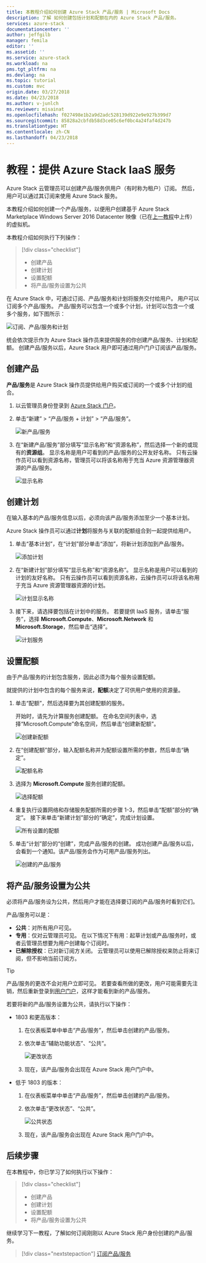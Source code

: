 ```yaml
---
title: 本教程介绍如何创建 Azure Stack 产品/服务 | Microsoft Docs
description: 了解 如何创建包括计划和配额在内的 Azure Stack 产品/服务。
services: azure-stack
documentationcenter: ''
author: jeffgilb
manager: femila
editor: ''
ms.assetid: ''
ms.service: azure-stack
ms.workload: na
pms.tgt_pltfrm: na
ms.devlang: na
ms.topic: tutorial
ms.custom: mvc
origin.date: 03/27/2018
ms.date: 04/23/2018
ms.author: v-junlch
ms.reviewer: misainat
ms.openlocfilehash: f027498e1b2a9d2adc528139d922e9e927b399d7
ms.sourcegitcommit: 85828a2cbfdb58d3ce05c6ef0bc4a24faf4d247b
ms.translationtype: HT
ms.contentlocale: zh-CN
ms.lasthandoff: 04/23/2018
---
```

# <a name="tutorial-offer-azure-stack-iaas-services"></a>教程：提供 Azure Stack IaaS 服务
Azure Stack 云管理员可以创建产品/服务供用户（有时称为租户）订阅。 然后，用户可以通过其订阅来使用 Azure Stack 服务。

本教程介绍如何创建一个产品/服务，以便用户创建基于 Azure Stack Marketplace Windows Server 2016 Datacenter 映像（已在[上一教程](asdk-marketplace-item.md)中上传）的虚拟机。

本教程介绍如何执行下列操作：

> [!div class="checklist"]
> * 创建产品
> * 创建计划
> * 设置配额
> * 将产品/服务设置为公共

在 Azure Stack 中，可通过订阅、产品/服务和计划将服务交付给用户。 用户可以订阅多个产品/服务。 产品/服务可以包含一个或多个计划，计划可以包含一个或多个服务，如下图所示：

![订阅、产品/服务和计划](./media/asdk-offer-services/sop.png)

统会依次提示作为 Azure Stack 操作员来提供服务的你创建产品/服务、计划和配额。 创建产品/服务以后，Azure Stack 用户即可通过用户门户订阅该产品/服务。

## <a name="create-an-offer"></a>创建产品
**产品/服务**是 Azure Stack 操作员提供给用户购买或订阅的一个或多个计划的组合。

1. 以云管理员身份登录到 [Azure Stack 门户](https://adminportal.local.azurestack.external)。

2. 单击“新建” > “产品/服务 + 计划” > “产品/服务”。

   ![新产品/服务](./media/asdk-offer-services/new-offer.png)

2. 在“新建产品/服务”部分填写“显示名称”和“资源名称”，然后选择一个新的或现有的**资源组**。 显示名称是用户可看到的产品/服务的公开友好名称。 只有云操作员可以看到资源名称，管理员可以将该名称用于充当 Azure 资源管理器资源的产品/服务。

   ![显示名称](./media/asdk-offer-services/offer-display-name.png)


## <a name="create-a-plan"></a>创建计划
在输入基本的产品/服务信息以后，必须向该产品/服务添加至少一个基本计划。 

Azure Stack 操作员可以通过**计划**将服务与关联的配额组合到一起提供给用户。

1. 单击“基本计划”，在“计划”部分单击“添加”，将新计划添加到产品/服务。

   ![添加计划](./media/asdk-offer-services/new-plan.png)

2. 在“新建计划”部分填写“显示名称”和“资源名称”。 显示名称是用户可以看到的计划的友好名称。 只有云操作员可以看到资源名称，云操作员可以将该名称用于充当 Azure 资源管理器资源的计划。

   ![计划显示名称](./media/asdk-offer-services/plan-display-name.png)

3. 接下来，请选择要包括在计划中的服务。 若要提供 IaaS 服务，请单击“服务”，选择 **Microsoft.Compute**、**Microsoft.Network** 和 **Microsoft.Storage**，然后单击“选择”。

   ![计划服务](./media/asdk-offer-services/select-services.png)


## <a name="set-quotas"></a>设置配额
由于产品/服务的计划包含服务，因此必须为每个服务设置配额。 

就提供的计划中包含的每个服务来说，**配额**决定了可供用户使用的资源量。

1. 单击“配额”，然后选择要为其创建配额的服务。 

   开始时，请先为计算服务创建配额。 在命名空间列表中，选择“Microsoft.Compute”命名空间，然后单击“创建新配额”。
   
   ![创建新配额](./media/asdk-offer-services/create-quota.png)

2. 在“创建配额”部分，输入配额名称并为配额设置所需的参数，然后单击“确定”。

   ![配额名称](./media/asdk-offer-services/quota-properties.png)

3. 选择为 **Microsoft.Compute** 服务创建的配额。

   ![选择配额](./media/asdk-offer-services/set-quota.png)

4. 重复执行设置网络和存储服务配额所需的步骤 1-3，然后单击“配额”部分的“确定”。 接下来单击“新建计划”部分的“确定”，完成计划设置。 

   ![所有设置的配额](./media/asdk-offer-services/all-quotas-set.png)

5. 单击“计划”部分的“创建”，完成产品/服务的创建。 成功创建产品/服务以后，会看到一个通知。该产品/服务会作为可用产品/服务列出。

   ![创建的产品/服务](./media/asdk-offer-services/offer-complete.png)

## <a name="set-offer-to-public"></a>将产品/服务设置为公共
必须将产品/服务设为公共，然后用户才能在选择要订阅的产品/服务时看到它们。 

产品/服务可以是：
- **公共**：对所有用户可见。
- **专用**：仅对云管理员可见。 在以下情况下有用：起草计划或产品/服务时，或者云管理员想要为用户创建每个订阅时。
- **已解除授权**：已对新订阅方关闭。 云管理员可以使用已解除授权来防止将来订阅，但不影响当前订阅方。

> [!TIP]
> 产品/服务的更改不会对用户立即可见。 若要查看所做的更改，用户可能需要先注销，然后重新登录到[用户门户](https://portal.local.azurestack.external)，这样才能看到新的产品/服务。

若要将新的产品/服务设置为公共，请执行以下操作： 
   - 1803 和更高版本： 
     1. 在仪表板菜单中单击“产品/服务”，然后单击创建的产品/服务。

     2. 依次单击“辅助功能状态”、“公共”。

        ![更改状态](./media/asdk-offer-services/change-state.png)

     3. 现在，该产品/服务会出现在 Azure Stack 用户门户中。


   - 低于 1803 的版本：  
     1. 在仪表板菜单中单击“产品/服务”，然后单击创建的产品/服务。

     2. 依次单击“更改状态”、“公共”。

        ![公共状态](./media/asdk-offer-services/set-public.png)

     3. 现在，该产品/服务会出现在 Azure Stack 用户门户中。

## <a name="next-steps"></a>后续步骤

在本教程中，你已学习了如何执行以下操作：

> [!div class="checklist"]
> * 创建产品
> * 创建计划
> * 设置配额
> * 将产品/服务设置为公共

继续学习下一教程，了解如何订阅刚刚以 Azure Stack 用户身份创建的产品/服务。

> [!div class="nextstepaction"]
> [订阅产品/服务](asdk-subscribe-services.md)

<!-- Update_Description: wording update -->